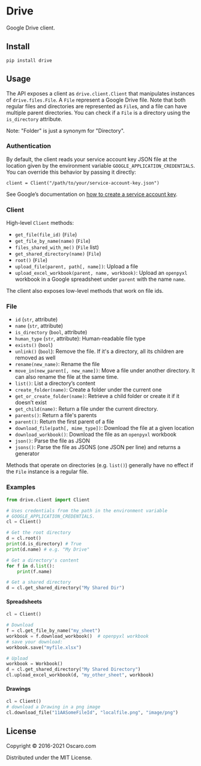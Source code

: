 # Drive

Google Drive client.

## Install

    pip install drive

## Usage

The API exposes a client as `drive.client.Client` that manipulates instances of
`drive.files.File`. A `File` represent a Google Drive file. Note that both
regular files and directories are represented as `File`s, and a file can have
multiple parent directories. You can check if a `File` is a directory using the
`is_directory` attribute.

Note: "Folder" is just a synonym for "Directory".

### Authentication

By default, the client reads your service account key JSON file at the location
given by the environment variable `GOOGLE_APPLICATION_CREDENTIALS`. You can
override this behavior by passing it directly:

    client = Client("/path/to/your/service-account-key.json")


See Google’s documentation on [how to create a service account key][k].

[k]: https://cloud.google.com/iam/docs/creating-managing-service-account-keys

### Client

High-level `Client` methods:

* `get_file(file_id)` (`File`)
* `get_file_by_name(name)` (`File`)
* `files_shared_with_me()` (`File` list)
* `get_shared_directory(name)` (`File`)
* `root()` (`File`)
* `upload_file(parent, path[, name])`: Upload a file
* `upload_excel_workbook(parent, name, workbook)`: Upload an `openpyxl`
  workbook in a Google spreadsheet under `parent` with the name `name`.

The client also exposes low-level methods that work on file ids.

### File

* `id` (`str`, attribute)
* `name` (`str`, attribute)
* `is_directory` (`bool`, attribute)
* `human_type` (`str`, attribute): Human-readable file type
* `exists()` (`bool`)
* `unlink()` (`bool`): Remove the file. If it's a directory, all its children
  are removed as well
* `rename(new_name)`: Rename the file
* `move_in(new_parent[, new_name])`: Move a file under another directory. It
  can also rename the file at the same time.
* `list()`: List a directory’s content
* `create_folder(name)`: Create a folder under the current one
* `get_or_create_folder(name)`: Retrieve a child folder or create it if it
  doesn’t exist
* `get_child(name)`: Return a file under the current directory.
* `parents()`: Return a file's parents
* `parent()`: Return the first parent of a file
* `download_file(path[, mime_type])`: Download the file at a given location
* `download_workbook()`: Download the file as an `openpyxl` workbook
* `json()`: Parse the file as JSON
* `jsons()`: Parse the file as JSONS (one JSON per line) and returns a generator

Methods that operate on directories (e.g. `list()`) generally have no effect if
the `File` instance is a regular file.

### Examples

```python
from drive.client import Client

# Uses credentials from the path in the environment variable
# GOOGLE_APPLICATION_CREDENTIALS.
cl = Client()

# Get the root directory
d = cl.root()
print(d.is_directory) # True
print(d.name) # e.g. "My Drive"

# Get a directory's content
for f in d.list():
    print(f.name)

# Get a shared directory
d = cl.get_shared_directory("My Shared Dir")
```

#### Spreadsheets

```python
cl = Client()

# Download
f = cl.get_file_by_name("my_sheet")
workbook = f.download_workbook()  # openpyxl workbook
# save your download:
workbook.save("myfile.xlsx")

# Upload
workbook = Workbook()
d = cl.get_shared_directory("My Shared Directory")
cl.upload_excel_workbook(d, "my_other_sheet", workbook)
```

#### Drawings

```python
cl = Client()
# download a Drawing in a png image
cl.download_file("11AASomeFileId", "localfile.png", "image/png")
```

## License

Copyright © 2016-2021 Oscaro.com

Distributed under the MIT License.
